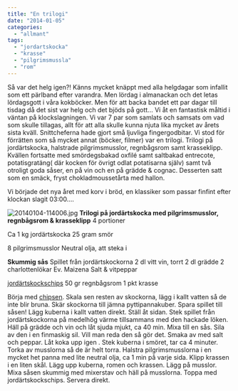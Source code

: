 ```yaml
---
title: "En trilogi"
date: "2014-01-05"
categories: 
  - "allmant"
tags: 
  - "jordartskocka"
  - "krasse"
  - "pilgrimsmussla"
  - "rom"
---
```


Så var det helg igen?! Känns mycket knäppt med alla helgdagar som infallit som ett pärlband efter varandra. Men lördag i almanackan och det letas lördagsgott i våra kokböcker. Men för att backa bandet ett par dagar till tisdag då det sist var helg och det bjöds på gott... Vi åt en fantastisk måltid i väntan på klockslagningen. Vi var 7 par som samlats och samsats om vad som skulle tillagas, allt för att alla skulle kunna njuta lika mycket av årets sista kväll. Snittcheferna hade gjort små ljuvliga fingergodbitar. Vi stod för förrätten som så mycket annat (böcker, filmer) var en trilogi. Trilogi på jordärtskocka, halstrade pilgrimsmusslor, regnbågsrom samt krasseklipp. Kvällen fortsatte med smördegsbakad oxfilé samt saltbakad entrecote, potatisgratäng( där kocken för övrigt odlat potatisarna själv) samt två otroligt goda såser, en på vin och en på grädde & cognac. Desserten satt som en smäck, fryst chokladmoussetårta med hallon.

Vi började det nya året med korv i bröd, en klassiker som passar finfint efter klockan slagit 03:00....  
  
![20140104-114006.jpg](/static/img/20140104-114006.jpg)
**Trilogi på jordärtskocka med pilgrimsmusslor, regnbågsrom & krasseklipp** 4 portioner

Ca 1 kg jordärtskocka 25 gram smör

8 pilgrimsmusslor Neutral olja, att steka i

**Skummig sås** Spillet från jordärtskockorna 2 dl vitt vin, torrt 2 dl grädde 2 charlottenlökar Ev. Maizena Salt & vitpeppar

[jordärtskockschips](http://import.local/2012/12/29/bubblande-nyarslofte/) 50 gr regnbågsrom 1 pkt krasse

Börja med [chipsen](http://import.local/2012/12/29/bubblande-nyarslofte/). Skala sen resten av skockorna, lägg i kallt vatten så de inte blir bruna. Skär skockorna till jämna pyttipannakuber. Spara spillet till såsen! Lägg kuberna i kallt vatten direkt. Ställ åt sidan. Stek spillet från jordärtskockorna på medelhög värme tillsammans med den hackade löken. Häll på grädde och vin och låt sjuda mjukt, ca 40 min. Mixa till en sås. Sila av den i en finmaskig sil. Vill man reda den så gör det. Smaka av med salt och peppar. Låt koka upp igen . Stek kuberna i smöret, tar ca 4 minuter. Torka av musslorna så de är helt torra. Halstra pilgrimsmusslorna i en mycket het panna med lite neutral olja, ca 1 min på varje sida. Klipp krassen i en liten skål. Lägg upp kuberna, romen och krassen. Lägg på musslor. Mixa såsen skummig med mixerstav och häll på musslorna. Toppa med jordärtskockschips. Servera direkt.
